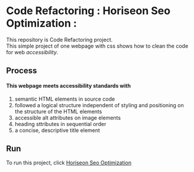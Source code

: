 # Code Refactoring : Horiseon Seo Optimization : 
This repository is Code Refactoring project.  
This simple project of one webpage with css shows how to clean the code for web _accessibility_.
	
## Process
#### This webpage meets accessibility standards with 
1) semantic HTML elements in source code
2) followed a logical structure independent of styling and positioning on the structure of the HTML elements
3) accessible alt attributes on image elements
4) heading sttributes in sequential order
5) a concise, descriptive title element
	
## Run
To run this project, 
click [Horiseon Seo Optimization](https://klhi3.github.io/horiseon-seo-optimization/)
